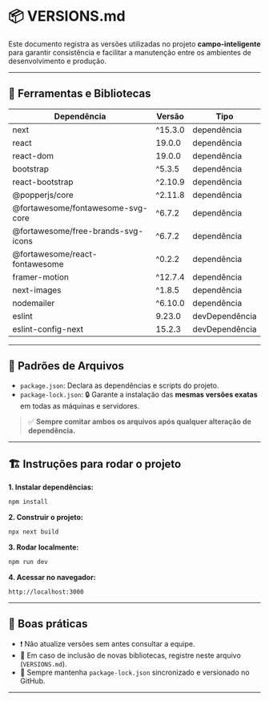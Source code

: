 
# 📦 VERSIONS.md

Este documento registra as versões utilizadas no projeto **campo-inteligente** para garantir consistência e facilitar a manutenção entre os ambientes de desenvolvimento e produção.

---

## 🧰 Ferramentas e Bibliotecas

| Dependência                         | Versão    | Tipo            |
|------------------------------------|-----------|------------------|
| next                               | ^15.3.0   | dependência      |
| react                              | 19.0.0    | dependência      |
| react-dom                          | 19.0.0    | dependência      |
| bootstrap                          | ^5.3.5    | dependência      |
| react-bootstrap                    | ^2.10.9   | dependência      |
| @popperjs/core                     | ^2.11.8   | dependência      |
| @fortawesome/fontawesome-svg-core  | ^6.7.2    | dependência      |
| @fortawesome/free-brands-svg-icons | ^6.7.2    | dependência      |
| @fortawesome/react-fontawesome     | ^0.2.2    | dependência      |
| framer-motion                      | ^12.7.4   | dependência      |
| next-images                        | ^1.8.5    | dependência      |
| nodemailer                         | ^6.10.0   | dependência      |
| eslint                             | 9.23.0    | devDependência   |
| eslint-config-next                 | 15.2.3    | devDependência   |

---

## 📁 Padrões de Arquivos

- `package.json`: Declara as dependências e scripts do projeto.
- `package-lock.json`: 🔒 Garante a instalação das **mesmas versões exatas** em todas as máquinas e servidores.

> ✅ **Sempre comitar ambos os arquivos após qualquer alteração de dependência.**

---

## 🏗️ Instruções para rodar o projeto

**1. Instalar dependências:**
```bash
npm install
```

**2. Construir o projeto:**
```bash
npx next build
```

**3. Rodar localmente:**
```bash
npm run dev
```

**4. Acessar no navegador:**
```
http://localhost:3000
```

---

## 🔄 Boas práticas

- ❗ Não atualize versões sem antes consultar a equipe.
- 📄 Em caso de inclusão de novas bibliotecas, registre neste arquivo (`VERSIONS.md`).
- 🔄 Sempre mantenha `package-lock.json` sincronizado e versionado no GitHub.

---
